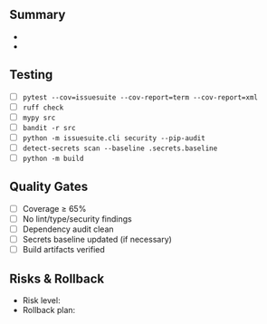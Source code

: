 ## Summary

-
-

## Testing

- [ ] `pytest --cov=issuesuite --cov-report=term --cov-report=xml`
- [ ] `ruff check`
- [ ] `mypy src`
- [ ] `bandit -r src`
- [ ] `python -m issuesuite.cli security --pip-audit`
- [ ] `detect-secrets scan --baseline .secrets.baseline`
- [ ] `python -m build`

## Quality Gates

- [ ] Coverage ≥ 65%
- [ ] No lint/type/security findings
- [ ] Dependency audit clean
- [ ] Secrets baseline updated (if necessary)
- [ ] Build artifacts verified

## Risks & Rollback

- Risk level:
- Rollback plan:
